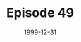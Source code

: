 ---
layout: podcast
title: Episode 49 
number: 49
subtitle: 
summary: 
date: 1999-12-31
location: https://dl.dropboxusercontent.com/s/m92qj9bkylr3qyp/watir_podcast_49.mp3?dl=0
size: 27,144,725
duration: 28:16
---